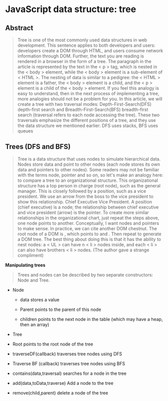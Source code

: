 # JavaScript data structure: tree

## Abstract 
> Tree is one of the most commonly used data structures in web development. This sentence applies to both developers and users: developers create a DOM through HTML, and users consume network information through DOM.
Further, the text you are reading is rendered in a browser in the form of a tree. The paragraph in the article is represented by the text in the < p > tag, which is nested in the < body > element, while the < body > element is a sub-element of < HTML >.
The nesting of data is similar to a pedigree: the < HTML > element is a father, the < body > element is a child, and the < p > element is a child of the < body > element. If you feel this analogy is easy to understand, then in the next process of implementing a tree, more analogies should not be a problem for you.
In this article, we will create a tree with two traversal modes: Depth-First-Search(DFS) depth-first search and Breadth-First-Search(BFS) breadth-first search (traversal refers to each node accessing the tree). These two traversals emphasize the different positions of a tree, and they use the data structure we mentioned earlier: DFS uses stacks, BFS uses queues

## Trees (DFS and BFS)
>Tree is a data structure that uses nodes to simulate hierarchical data. Nodes store data and point to other nodes (each node stores its own data and pointers to other nodes). Some readers may not be familiar with the terms node, pointer and so on, so let's make an analogy here: to compare a tree to an organizational structure. This organizational structure has a top person in charge (root node), such as the general manager. This is closely followed by a position, such as a vice president.
We use an arrow from the boss to the vice president to show this relationship. Chief Executive Vice President. A position (chief executive) is a node; the relationship between chief executive and vice president (arrow) is the pointer. To create more similar relationships in the organizational chart, just repeat the steps above, one node points to another.
Conceptually, I want nodes and pointers to make sense. In practice, we can cite another DOM chestnut. The root node of a DOM is <html>, which points to <head> and <body>. Then repeat to generate a DOM tree.
The best thing about doing this is that it has the ability to nest nodes: a < UL > can have n < li > nodes inside, and each < li > can also have brothers < li > nodes. (The author gave a strange compliment)

**Manipulating trees**
>Trees and nodes can be described by two separate constructors: Node and Tree.

* Node
   - data stores a value

    - Parent points to the parent of this node

    - children points to the next node in the table (which may have a heap, then an array)

* Tree
- Root points to the root node of the tree

- traverseDF(callback) traverses tree nodes using DFS

- Traverse BF (callback) traverses tree nodes using BFS

- contains(data,traversal) searches for a node in the tree

- add(data,toData,traverse) Add a node to the tree

- remove(child,parent) delete a node of the tree